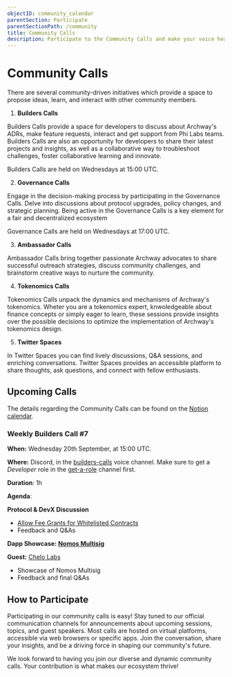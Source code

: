```yaml
---
objectID: community_calendar
parentSection: Participate
parentSectionPath: /community
title: Community Calls
description: Participate to the Community Calls and make your voice heard.
---
```




# Community Calls

There are several community-driven initiatives which provide a space to propose ideas, learn, and interact with other community members.

1. **Builders Calls**

Builders Calls provide a space for developers to discuss about Archway's ADRs, make feature requests, interact and get support from Phi Labs teams. Builders Calls are also an opportunity for developers to share their latest projects and insights, as well as a collaborative way to troubleshoot challenges, foster collaborative learning and innovate. 

Builders Calls are held on Wednesdays at 15:00 UTC. 

2. **Governance Calls**

Engage in the decision-making process by participating in the Governance Calls. Delve into discussions about protocol upgrades, policy changes, and strategic planning. Being active in the Governance Calls is a key element for a fair and decentralized ecosystem

Governance Calls are held on Wednesdays at 17:00 UTC.


3. **Ambassador Calls**

Ambassador Calls bring together passionate Archway advocates to share successful outreach strategies, discuss community challenges, and brainstorm creative ways to nurture the community.

4. **Tokenomics Calls**

Tokenomics Calls unpack the dynamics and mechanisms of Archway's tokenomics. Wheter you are a tokenomics expert, knwoledgeable about finance concepts or simply eager to learn, these sessions provide insights over the possible decisions to optimize the implementation of Archway's tokenomics design.

5. **Twitter Spaces**

In Twitter Spaces you can find lively discussions, Q&A sessions, and enriching conversations. Twitter Spaces provides an accessible platform to share thoughts, ask questions, and connect with fellow enthusiasts.


## Upcoming Calls

The details regarding the Community Calls can be found on the <a href="https://philabs.notion.site/c4c1ff77f6e348b4b63320b6ac126266?v=eabf9d67f950458fb8cf0e7f189ded31" target="_blank">Notion calendar</a>.


### Weekly Builders Call #7
**When:** Wednesday 20th September, at 15:00 UTC.

**Where:** Discord, in the <a href="https://discord.com/channels/892203409418092615/1131985993101213746" target="_blank">builders-calls</a> voice channel. Make sure to get a *Developer* role in the <a href="https://discord.com/channels/892203409418092615/1004693111181688973" target="_blank">get-a-role</a> channel first.

**Duration**: 1h

**Agenda**:

**Protocol & DevX Discussion**
- [Allow Fee Grants for Whitelisted Contracts](https://github.com/CosmWasm/wasmd/issues/1571)
- Feedback and Q&As

**Dapp Showcase: [Nomos Multisig](https://rafael-contreras.gitbook.io/nomos-docs/)**

**Guest:** [Chelo Labs](https://chelo.fi/)

- Showcase of Nomos Multisig
- Feedback and final Q&As

## How to Participate

Participating in our community calls is easy! Stay tuned to our official communication channels for announcements about upcoming sessions, topics, and guest speakers. Most calls are hosted on virtual platforms, accessible via web browsers or specific apps. Join the conversation, share your insights, and be a driving force in shaping our community's future.

We look forward to having you join our diverse and dynamic community calls. Your contribution is what makes our ecosystem thrive!
